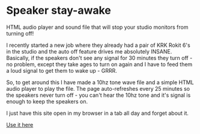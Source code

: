 # Speaker stay-awake
HTML audio player and sound file that will stop your studio monitors from turning off!

I recently started a new job where they already had a pair of KRK Rokit 6's in the studio and the auto off feature drives me absolutely INSANE. Basically, if the speakers don't see any signal for 30 minutes they turn off - no problem, except they take ages to turn on again and I have to feed them a loud signal to get them to wake up - GRRR.

So, to get around this I have made a 10hz tone wave file and a simple HTML audio player to play the file. The page auto-refreshes every 25 minutes so the speakers never turn off - you can't hear the 10hz tone and it's signal is enough to keep the speakers on.

I just have this site open in my browser in a tab all day and forget about it. 



[Use it here](http://speaker-stay-awake.rly.gd)